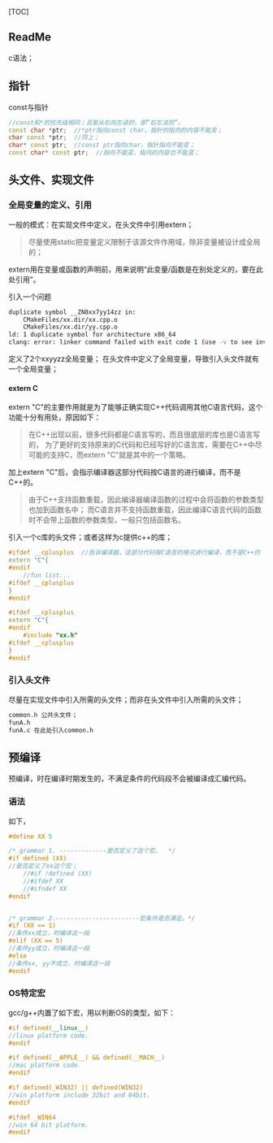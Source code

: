 [TOC]

## ReadMe
c语法；

## 指针
const与指针
```cpp
//const和*的优先级相同；且是从右向左读的，即“右左法则”。
const char *ptr;  //*ptr指向const char，指针的指向的内容不能变；
char const *ptr;  //同上；
char* const ptr;  //const ptr指向char，指针指向不能变；
const char* const ptr;  //指向不能变、指向的内容也不能变；
```

## 头文件、实现文件

### 全局变量的定义、引用

一般的模式：在实现文件中定义，在头文件中引用extern；

> 尽量使用static把变量定义限制于该源文件作用域，除非变量被设计成全局的； 



extern用在变量或函数的声明前，用来说明“此变量/函数是在别处定义的，要在此处引用”。

引入一个问题
```bash
duplicate symbol __ZN8xx7yy14zz in:
    CMakeFiles/xx.dir/xx.cpp.o
    CMakeFiles/xx.dir/yy.cpp.o
ld: 1 duplicate symbol for architecture x86_64
clang: error: linker command failed with exit code 1 (use -v to see invocation)
```
定义了2个xxyyzz全局变量；
在头文件中定义了全局变量，导致引入头文件就有一个全局变量；



#### extern C

extern "C"的主要作用就是为了能够正确实现C++代码调用其他C语言代码，这个功能十分有用处，原因如下：

> 在C++出现以前，很多代码都是C语言写的，而且很底层的库也是C语言写的，
> 为了更好的支持原来的C代码和已经写好的C语言库，需要在C++中尽可能的支持C，而extern "C"就是其中的一个策略。

加上extern "C"后，会指示编译器这部分代码按C语言的进行编译，而不是C++的。
> 由于C++支持函数重载，因此编译器编译函数的过程中会将函数的参数类型也加到函数名中；
> 而C语言并不支持函数重载，因此编译C语言代码的函数时不会带上函数的参数类型，一般只包括函数名。

引入一个c库的头文件；或者这样为c提供c++的库；
```cpp
#ifdef __cplusplus  //告诉编译器，这部分代码按C语言的格式进行编译，而不是C++的
extern "C"{
#endif
	//fun list...
#ifdef __cplusplus
}
#endif

#ifdef __cplusplus
extern "C"{
#endif
	#include "xx.h"
#ifdef __cplusplus
}
#endif
```

### 引入头文件
尽量在实现文件中引入所需的头文件；而非在头文件中引入所需的头文件；
```bash
common.h 公共头文件；
funA.h 
funA.c 在此处引入common.h
```



## 预编译

预编译，时在编译时期发生的，不满足条件的代码段不会被编译成汇编代码。

### 语法

如下，

```cpp
#define XX 5

/* grammar 1. -------------是否定义了这个宏。  */
#if defined (XX)
//是否定义了xx这个宏；
	//#if !defined (XX)
	//#ifdef XX
	//#ifndef XX
#endif


/* grammar 2.-----------------------宏条件是否满足。*/
#if (XX == 1)
//条件xx成立，时编译这一段
#elif (XX == 5)
//条件yy成立，时编译这一段
#else
//条件xx, yy不成立，时编译这一段
#endif
```

### OS特定宏

gcc/g++内置了如下宏，用以判断OS的类型，如下：

```cpp
#if defined(__linux__)
//linux platform code.
#endif

#if defined(__APPLE__) && defined(__MACH__)
//mac platform code.
#endif

#if defined(_WIN32) || defined(WIN32)
//win platform include 32bit and 64bit.
#endif

#ifdef _WIN64
//win 64 bit platform.
#endif
```

